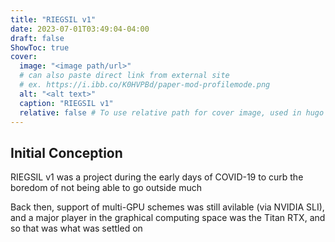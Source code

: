 ```yaml
---
title: "RIEGSIL v1"
date: 2023-07-01T03:49:04-04:00
draft: false
ShowToc: true
cover:
  image: "<image path/url>"
  # can also paste direct link from external site
  # ex. https://i.ibb.co/K0HVPBd/paper-mod-profilemode.png
  alt: "<alt text>"
  caption: "RIEGSIL v1"
  relative: false # To use relative path for cover image, used in hugo Page-bundles
---
```


## Initial Conception

RIEGSIL v1 was a project during the early days of COVID-19 to curb the boredom of not being able to go outside much

Back then, support of multi-GPU schemes was still avilable (via NVIDIA SLI), and a major player in the graphical computing space was the Titan RTX, and so that was what was settled on